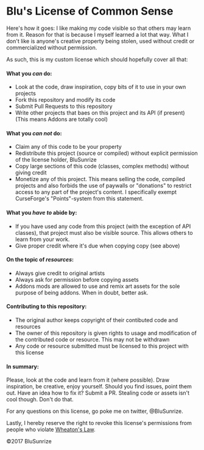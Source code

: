 Blu's License of Common Sense
====================================

Here's how it goes: I like making my code visible so that others may learn from it. Reason for that is because I myself learned a lot that way.
What I don't like is anyone's creative property being stolen, used without credit or commercialized without permission.

As such, this is my custom license which should hopefully cover all that:

#### What you *can* do:
- Look at the code, draw inspiration, copy bits of it to use in your own projects
- Fork this repository and modify its code
- Submit Pull Requests to this repository
- Write other projects that baes on this project and its API (if present) (This means Addons are totally cool)

#### What you *can not* do:
- Claim any of this code to be your property
- Redistribute this project (source or compiled) without explicit permission of the license holder, BluSunrize
- Copy large sections of this code (classes, complex methods) without giving credit
- Monetize any of this project. This means selling the code, compiled projects and also forbids the use of paywalls or "donations" to restrict access to any part of the project's content. I specifically exempt CurseForge's "Points"-system from this statement.

#### What you *have to* abide by:
- If you have used any code from this project (with the exception of API classes), that project must also be visible source. This allows others to learn from your work.
- Give proper credit where it's due when copying copy (see above)

#### On the topic of *resources*:
- Always give credit to original artists
- Always ask for permission before copying assets
- Addons mods are allowed to use and remix art assets for the sole purpose of being addons. When in doubt, better ask.

#### Contributing to this repository:
- The original author keeps copyright of their contibuted code and resources
- The owner of this repository is given rights to usage and modification of the contributed code or resource. This may not be withdrawn
- Any code or resource submitted must be licensed to this project with this license

#### In summary:
Please, look at the code and learn from it (where possible). Draw inspiration, be creative, enjoy yourself. Should you find issues, point them out. Have an idea how to fix it? Submit a PR.
Stealing code or assets isn't cool though. Don't do that.

For any questions on this license, go poke me on twitter, @BluSunrize.

Lastly, I hereby reserve the right to revoke this license's permissions from people who violate [Wheaton's Law](http://www.wheatonslaw.com).

©2017 BluSunrize